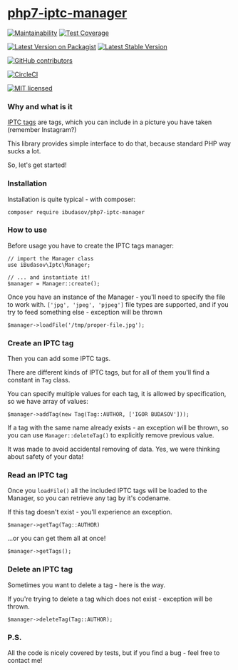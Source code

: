 # [php7-iptc-manager](https://ibudasov.github.io/php7-iptc-manager/)

[![Maintainability](https://api.codeclimate.com/v1/badges/8a0f32e9d6ff3948e4d6/maintainability)](https://codeclimate.com/github/ibudasov/php7-iptc-manager/maintainability)
[![Test Coverage](https://api.codeclimate.com/v1/badges/8a0f32e9d6ff3948e4d6/test_coverage)](https://codeclimate.com/github/ibudasov/php7-iptc-manager/test_coverage)

[![Latest Version on Packagist](https://img.shields.io/packagist/v/ibudasov/php7-iptc-manager.svg?style=flat-square)](https://packagist.org/packages/ibudasov/php7-iptc-manager )
[![Latest Stable Version](https://poser.pugx.org/ibudasov/php7-iptc-manager/version.png)](https://packagist.org/packages/ibudasov/php7-iptc-manager)

[![GitHub contributors](https://img.shields.io/github/contributors/ibudasov/php7-iptc-manager.svg)](https://github.com/ibudasov/php7-iptc-manager/graphs/contributors)

[![CircleCI](https://circleci.com/gh/ibudasov/php7-iptc-manager.svg?style=svg)](https://circleci.com/gh/ibudasov/php7-iptc-manager)



[![MIT licensed](https://img.shields.io/badge/license-MIT-blue.svg)](./LICENSE)

### Why and what is it
[IPTC tags](https://iptc.org) are tags, which you can include in a picture you have taken (remember Instagram?)

This library provides simple interface to do that, because standard PHP way sucks a lot.

So, let's get started! 

### Installation

Installation is quite typical - with composer: 
```
composer require ibudasov/php7-iptc-manager
```

### How to use

Before usage you have to create the IPTC tags manager:
```
// import the Manager class
use iBudasov\Iptc\Manager;

// ... and instantiate it!
$manager = Manager::create();
```

Once you have an instance of the Manager - you'll need to specify the file to work with.
`['jpg', 'jpeg', 'pjpeg']` file types are supported, and if you try to feed something else - exception will be thrown

```
$manager->loadFile('/tmp/proper-file.jpg');
```



### Create an IPTC tag
Then you can add some IPTC tags. 

There are different kinds of IPTC tags, but for all of them you'll find a constant in `Tag` class.

You can specify multiple values for each tag, it is allowed by specification, so we have array of values:

```
$manager->addTag(new Tag(Tag::AUTHOR, ['IGOR BUDASOV']));
```

If a tag with the same name already exists - an exception will be thrown, so you can use `Manager::deleteTag()` to explicitly remove previous value.

It was made to avoid accidental removing of data. Yes, we were thinking about safety of your data!

### Read an IPTC tag

Once you `loadFile()` all the included IPTC tags will be loaded to the Manager, so you can retrieve any tag by it's codename.

If this tag doesn't exist - you'll experience an exception.
```
$manager->getTag(Tag::AUTHOR)
```

...or you can get them all at once!
```
$manager->getTags();
```

### Delete an IPTC tag

Sometimes you want to delete a tag - here is the way.

If you're trying to delete a tag which does not exist - exception will be thrown.
```
$manager->deleteTag(Tag::AUTHOR);
```


### P.S.

All the code is nicely covered by tests, but if you find a bug - feel free to contact me!

